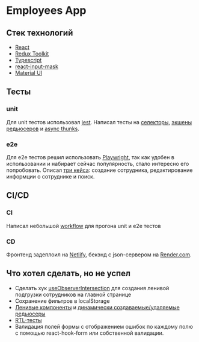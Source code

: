 # Employees App

## Стек технологий
- [React](https://ru.reactjs.org/ "React")
- [Redux Toolkit](https://redux-toolkit.js.org/ "Redux Toolkit")
- [Typescript](https://www.typescriptlang.org/ "Typescript")
- [react-input-mask](https://www.npmjs.com/package/react-input-mask "react-input-mask")
- [Material UI](https://mui.com/ "Material UI")

## Тесты

### unit
Для unit тестов использовал [jest](https://github.com/Waldo33/employees-app/tree/master/config/jest "jest"). Написал тесты на [селекторы](https://github.com/Waldo33/employees-app/blob/master/src/entities/Employee/model/selectors/getFilters/getFilters.test.ts "селекторы"), [экшены редьюсеров](https://github.com/Waldo33/employees-app/blob/master/src/entities/Employee/model/slice/employeesSlice.test.ts "экшены редьюсеров") и [async thunks](https://github.com/Waldo33/employees-app/blob/master/src/entities/Employee/model/services/editEmployeeById/editEmployeeById.test.ts "async thunks").

### e2e
Для e2e тестов решил использовать [Playwright](https://playwright.dev/ "Playwright"), так как удобен в использовании и набирает сейчас популярность, стало интересно его попробовать. Описал [три кейса](https://github.com/Waldo33/employees-app/blob/master/tests/employee.spec.ts "три кейса"): создание сотрудника, редактирование информции о сотруднике и поиск.

## CI/CD

### CI
Написал небольшой [workflow](https://github.com/Waldo33/employees-app/blob/master/.github/workflows/main.yml "workflow") для прогона unit и e2e тестов

### CD
Фронтенд задеплоил на [Netlify](https://www.netlify.com/ "Netlify"), бекэнд с json-сервером на [Render.com](https://render.com/ "Render.com").

## Что хотел сделать, но не успел
- Сделать хук [useObserverIntersection](https://usehooks-ts.com/react-hook/use-intersection-observer "useObserverIntersection") для создания ленивой подгрузки сотрудников на главной странице
- Сохранение фильтров в localStorage
- [Ленивые компоненты](https://legacy.reactjs.org/docs/code-splitting.html "Ленивые компоненты") и [динамически создаваемые/удаляемые редьюсеры](https://redux.js.org/usage/code-splitting "динамически создаваемые/удаляемые редьюсеры")
- [RTL-тесты](https://testing-library.com/docs/react-testing-library/intro/ "RTL-тесты")
- Валидация полей формы с отображением ошибок по каждому полю с помощью react-hook-form или собственной валидации.
